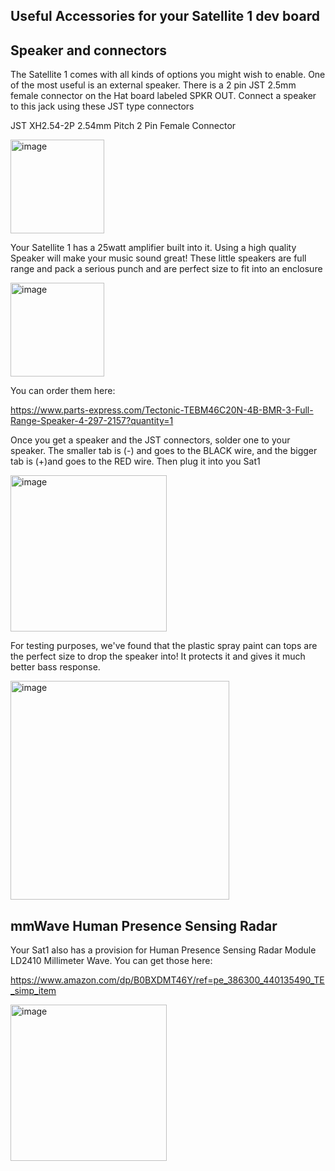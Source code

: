 ## Useful Accessories for your Satellite 1 dev board

## Speaker and connectors
The Satellite 1 comes with all kinds of options you might wish to enable.  One of the most useful is an external speaker.  There is a 2 pin JST 2.5mm female connector on the Hat board labeled SPKR OUT. Connect a speaker to this jack using these JST type connectors

JST XH2.54-2P 2.54mm Pitch 2 Pin Female Connector

<img width="150" alt="image" src="https://github.com/user-attachments/assets/ba98f775-0c51-4ba2-890c-2b9ac43a0958">

Your Satellite 1 has a 25watt amplifier built into it. Using a high quality Speaker will make your music sound great!  These little speakers are full range and pack a serious punch and are perfect size to fit into an enclosure

<img width="150" alt="image" src="https://github.com/user-attachments/assets/406f83eb-ed59-4dbf-85d8-77f9605eae1c">

You can order them here: 

https://www.parts-express.com/Tectonic-TEBM46C20N-4B-BMR-3-Full-Range-Speaker-4-297-2157?quantity=1

Once you get a speaker and the JST connectors, solder one to your speaker. The smaller tab is (-) and goes to the BLACK  wire, and the bigger tab is (+)and goes to the RED wire.  Then plug it into you Sat1

<img width="250" alt="image" src="https://github.com/user-attachments/assets/4266952b-9f3e-47fe-8172-bc488a7b3846">

For testing purposes, we've found that the plastic spray paint can tops are the perfect size to drop the speaker into!  It protects it and gives it much better bass response.

<img width="350" alt="image" src="https://github.com/user-attachments/assets/0ea8e591-c685-4c60-8a53-3c913cc273ae">

## mmWave Human Presence Sensing Radar

Your Sat1 also has a provision for Human Presence Sensing Radar Module LD2410 Millimeter Wave.  You can get those here:

https://www.amazon.com/dp/B0BXDMT46Y/ref=pe_386300_440135490_TE_simp_item

<img width="250" alt="image" src="https://github.com/user-attachments/assets/a9aeae61-b55f-4532-b905-9bd7562ec404">


